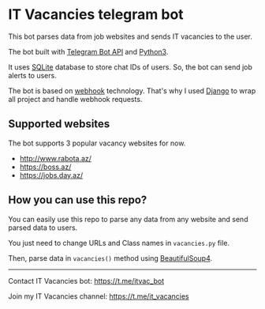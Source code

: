# IT Vacancies telegram bot
This bot parses data from job websites and sends IT vacancies to the user.

The bot built with [Telegram Bot API](https://core.telegram.org/bots/api) and [Python3](https://www.python.org/).

It uses [SQLite](https://www.sqlite.org/) database to store chat IDs of users. 
So, the bot can send job alerts to users.

The bot is based on [webhook](https://en.wikipedia.org/wiki/Webhook) technology.
That's why I used [Django](https://www.djangoproject.com/) to wrap all project and handle webhook requests.

## Supported websites
The bot supports 3 popular vacancy websites for now.
+ http://www.rabota.az/
+ https://boss.az/
+ https://jobs.day.az/

## How you can use this repo?
You can easily use this repo to parse any data from any website and send parsed data to users.

You just need to change URLs and Class names in `vacancies.py` file.

Then, parse data in `vacancies()` method using [BeautifulSoup4](https://pypi.python.org/pypi/beautifulsoup4).

___

Contact IT Vacancies bot: https://t.me/itvac_bot

Join my IT Vacancies channel: https://t.me/it_vacancies